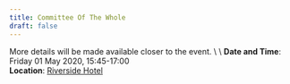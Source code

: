 ```yaml
---
title: Committee Of The Whole
draft: false
---
```


More details will be made available closer to the event. \ \\
**Date and Time**: Friday 01 May 2020, 15:45-17:00 \
**Location**: [Riverside Hotel](/venue)
